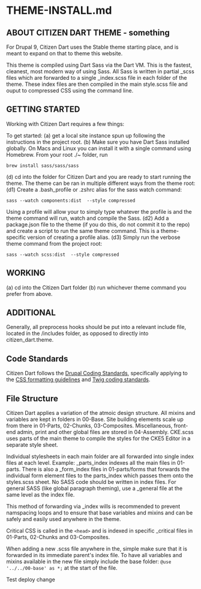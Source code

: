 # THEME-INSTALL.md

## ABOUT CITIZEN DART THEME - something

For Drupal 9, Citizen Dart uses the Stable theme starting place, and is meant to expand on that to theme this website.

This theme is compiled using Dart Sass via the Dart VM. This is the fastest, cleanest, most modern way of using Sass. All Sass is written in partial _scss files which are forwarded to a single _index.scss file in each folder of the theme. These index files are then compiled in the main style.scss file and ouput to compressed CSS using the command line.

## GETTING STARTED

Working with Citizen Dart requires a few things:

To get started:
(a) get a local site instance spun up following the instructions in the project root.
(b) Make sure you have Dart Sass installed globally.  On Macs and Linux you can install it with a single command using Homebrew.  From your root ./~ folder, run
```
brew install sass/sass/sass
```
(d) cd into the folder for Citizen Dart and you are ready to start running the theme. The theme can be ran in multiple different ways from the theme root:
(d1) Create a .bash_profile or .zshrc alias for the sass watch command:
```
sass --watch components:dist  --style compressed
```
Using a profile will allow your to simply type whatever the profile is and the theme command will run, watch and compile the Sass.
(d2) Add a package.json file to the theme (if you do this, do not commit it to the repo) and create a script to run the same theme command. This is a theme-specific version of creating a profile alias.
(d3) Simply run the verbose theme command from the project root:
```
sass --watch scss:dist  --style compressed
```

## WORKING

(a) cd into the Citizen Dart folder
(b) run whichever theme command you prefer from above.

## ADDITIONAL

Generally, all preprocess hooks should be put into a relevant include file, located in the /includes folder, as opposed to directly into citizen_dart.theme.

## Code Standards

Citizen Dart follows the [Drupal Coding Standards](https://www.drupal.org/docs/develop/standards),
specifically applying to the [CSS formatting guidelines](https://www.drupal.org/docs/develop/standards/css/css-formatting-guidelines)
and [Twig coding standards](https://www.drupal.org/docs/develop/coding-standards/twig-coding-standards).

## File Structure

Citizen Dart applies a variation of the atmoic design structure. All mixins and variables are kept in folders in 00-Base. Site building elements scale up from there in 01-Parts, 02-Chunks, 03-Composites. Miscellaneous, front-end admin, print and other global files are stored in 04-Assembly.  CKE.scss uses parts of the main theme to compile the styles for the CKE5 Editor in a separate style sheet.

Individual stylesheets in each main folder are all forwarded into single index files at each level. Example: _parts_index indexes all the main files in 01-parts.  There is also a _form_index files in 01-parts/forms that forwards the individual form element files to the parts_index which passes them onto the styles.scss sheet.  No SASS code should be written in index files.  For general SASS (like global paragraph theming), use a _general file at the same level as the index file.

This method of forwarding via _index wills is recommended to prevent namspacing loops and to ensure that base variables and mixins and can be safely and easily used anywhere in the theme.

Critical CSS is called in the `<head>` and is indexed in specific _critical files in 01-Parts, 02-Chunks and 03-Composites.

When adding a new .scss file anywhere in the, simple make sure that it is forwarded in its immediate parent's index file. To have all variables and mixins available in the new file simply include the base folder: `@use '../../00-base' as *;` at the start of the file.

Test deploy change